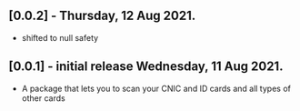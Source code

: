 ## [0.0.2] -  Thursday, 12 Aug 2021.

* shifted to null safety

## [0.0.1] - initial release Wednesday, 11 Aug 2021.

* A package that lets you to scan your CNIC and ID cards and all types of other cards